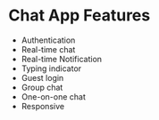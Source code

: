 # Chat App Features

- Authentication
- Real-time chat
- Real-time Notification
- Typing indicator
- Guest login
- Group chat
- One-on-one chat
- Responsive
